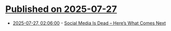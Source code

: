 # [Published on 2025-07-27](index.md)

* [2025-07-27, 02:06:00](https://soylentnews.org/article.pl?sid=25/07/26/0146240&from=rss) - [Social Media Is Dead – Here’s What Comes Next](https://soylentnews.org/article.pl?sid=25/07/26/0146240&from=rss)
